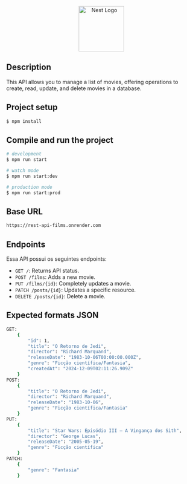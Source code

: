 <p align="center">
  <a href="http://nestjs.com/" target="blank"><img src="https://nestjs.com/img/logo-small.svg" width="120" alt="Nest Logo" /></a>
</p>

## Description

This API allows you to manage a list of movies, offering operations to create, read, update, and delete movies in a database.

## Project setup

```bash
$ npm install
```

## Compile and run the project

```bash
# development
$ npm run start

# watch mode
$ npm run start:dev

# production mode
$ npm run start:prod
```

## Base URL

```bash
https://rest-api-films.onrender.com
```

## Endpoints

Essa API possui os seguintes endpoints:

- `GET /`: Returns API status.
- `POST /films`: Adds a new movie.
- `PUT /films/{id}`: Completely updates a movie.
- `PATCH /posts/{id}`: Updates a specific resource.
- `DELETE /posts/{id}`: Delete a movie.

## Expected formats JSON

```bash
GET:
    {
        "id": 1,
        "title": "O Retorno de Jedi",
        "director": "Richard Marquand",
        "releaseDate": "1983-10-06T00:00:00.000Z",
        "genre": "Ficção científica/Fantasia",
        "createdAt": "2024-12-09T02:11:26.909Z"
    }
POST:
    {
        "title": "O Retorno de Jedi",
        "director": "Richard Marquand",
        "releaseDate": "1983-10-06",
        "genre": "Ficção científica/Fantasia"
    }
PUT:
    {
        "title": "Star Wars: Episódio III – A Vingança dos Sith",
        "director": "George Lucas",
        "releaseDate": "2005-05-19",
        "genre": "Ficção científica"
    }
PATCH:
    {
        "genre": "Fantasia"
    }
```
